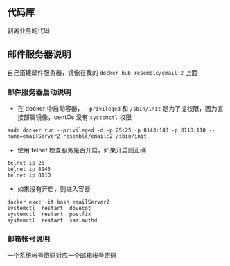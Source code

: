 ## 代码库
剥离业务的代码










	
## 邮件服务器说明
自己搭建邮件服务器，镜像在我的 `docker hub resemble/email:2` 上面
### 邮件服务器启动说明

- 在 docker 中启动容器，`--privileged` 和 `/sbin/init` 是为了提权限，因为直接部属镜像，centOs 没有 `systemctl` 权限
```
sudo docker run --privileged -d -p 25:25 -p 8143:143 -p 8110:110 --name=emailServer2 resemble/email:2 /sbin/init 
```
- 使用 telnet 检查服务是否开启，如果开启则正确
```
telnet ip 25
telnet ip 8143
telnet ip 8110
```
- 如果没有开启，则进入容器
```
docker exec -it bash emailServer2
systemctl  restart  dovecot
systemctl  restart  postfix
systemctl  restart  saslauthd
```
### 邮箱帐号说明
一个系统帐号密码对应一个邮箱帐号密码